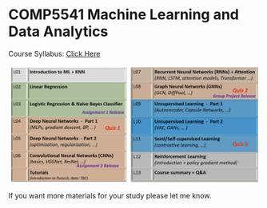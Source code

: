 # COMP5541 Machine Learning and Data Analytics

Course Syllabus: [Click Here](https://www.polyu.edu.hk/comp/docdrive/tpg/subject/COMP5541.pdf)

![Image](./syllabus.png)

If you want more materials for your study please let me know.